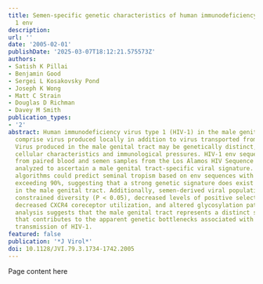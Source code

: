 ```yaml
---
title: Semen-specific genetic characteristics of human immunodeficiency virus type
  1 env
description:
url: ''
date: '2005-02-01'
publishDate: '2025-03-07T18:12:21.575573Z'
authors:
- Satish K Pillai
- Benjamin Good
- Sergei L Kosakovsky Pond
- Joseph K Wong
- Matt C Strain
- Douglas D Richman
- Davey M Smith
publication_types:
- '2'
abstract: Human immunodeficiency virus type 1 (HIV-1) in the male genital tract may
  comprise virus produced locally in addition to virus transported from the circulation.
  Virus produced in the male genital tract may be genetically distinct, due to tissue-specific
  cellular characteristics and immunological pressures. HIV-1 env sequences derived
  from paired blood and semen samples from the Los Alamos HIV Sequence Database were
  analyzed to ascertain a male genital tract-specific viral signature. Machine learning
  algorithms could predict seminal tropism based on env sequences with accuracies
  exceeding 90%, suggesting that a strong genetic signature does exist for virus replicating
  in the male genital tract. Additionally, semen-derived viral populations exhibited
  constrained diversity (P < 0.05), decreased levels of positive selection (P < 0.025),
  decreased CXCR4 coreceptor utilization, and altered glycosylation patterns. Our
  analysis suggests that the male genital tract represents a distinct selective environment
  that contributes to the apparent genetic bottlenecks associated with the sexual
  transmission of HIV-1.
featured: false
publication: '*J Virol*'
doi: 10.1128/JVI.79.3.1734-1742.2005
---
```


Page content here